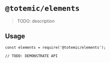 # `@totemic/elements`

> TODO: description

## Usage

```
const elements = require('@totemic/elements');

// TODO: DEMONSTRATE API
```
